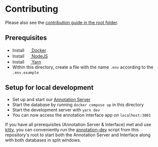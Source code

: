 # Contributing

Please also see the [contribution guide in the root folder](../CONTRIBUTING.md).

## Prerequisites

- Install [<img
  src="https://user-images.githubusercontent.com/58258541/143049489-668aea70-bb2c-420d-b3e8-e0edc42a4e92.png"
  width="16" height="16"> Docker](https://docs.docker.com/get-docker/)
- Install [<img
  src="https://user-images.githubusercontent.com/58258541/143050266-4a2030d1-c319-447d-812b-2ad8a4020d48.png"
  width="16" height="16"> NodeJS](https://nodejs.org)
- Install [<img
  src="https://user-images.githubusercontent.com/58258541/143050227-b374b1f7-e28e-4b90-b7f0-b9112521d3b1.png"
  width="16" height="16"> Yarn](https://yarnpkg.com/)
- Within this directory, create a file with the name `.env` according to the
  `.env.example`

## Setup for local development

- Set up and start our [Annotation Server](../annotation-server/CONTRIBUTING.md)
- Start the database by running `docker compose up` in this directory
- Start the development server with `yarn dev`
- You can now access the annotation interface app on `localhost:3001`

If you have all prerequisites (Annotation Server & Interface) met and use
[kitty](https://sw.kovidgoyal.net/kitty/), you can conveniently run the
[annotation-dev](../.kitty/annotation-dev) script from this repository's root to
start both the Annotation Server and Interface along with both databases in
split windows.
